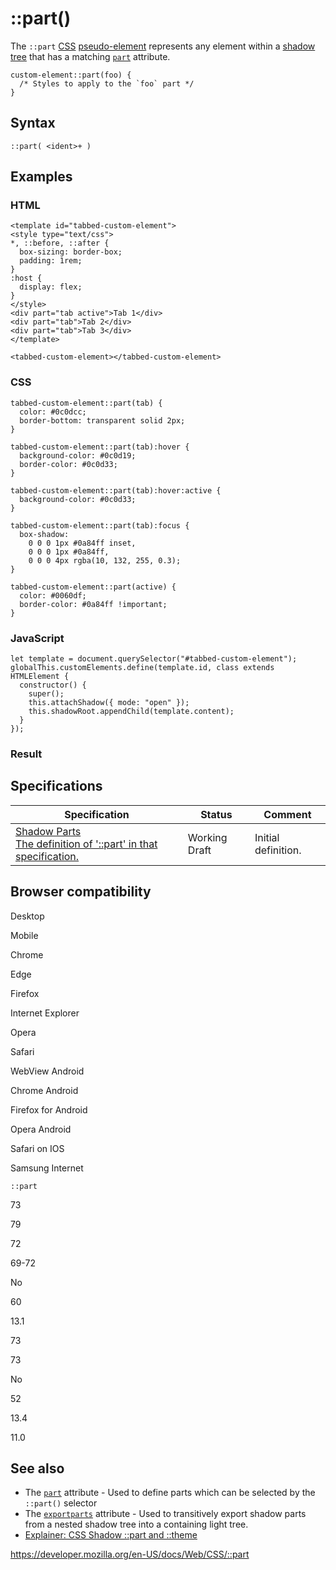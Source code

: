 # ::part()

The `::part` [CSS](https://developer.mozilla.org/en-US/docs/Web/CSS) [pseudo-element](pseudo-elements) represents any element within a [shadow tree](https://developer.mozilla.org/en-US/docs/Web/Web_Components/Using_shadow_DOM) that has a matching [`part`](https://developer.mozilla.org/en-US/docs/Web/HTML/Global_attributes#attr-part) attribute.

    custom-element::part(foo) {
      /* Styles to apply to the `foo` part */
    }

## Syntax

    ::part( <ident>+ )

## Examples

### HTML

    <template id="tabbed-custom-element">
    <style type="text/css">
    *, ::before, ::after {
      box-sizing: border-box;
      padding: 1rem;
    }
    :host {
      display: flex;
    }
    </style>
    <div part="tab active">Tab 1</div>
    <div part="tab">Tab 2</div>
    <div part="tab">Tab 3</div>
    </template>

    <tabbed-custom-element></tabbed-custom-element>

### CSS

    tabbed-custom-element::part(tab) {
      color: #0c0dcc;
      border-bottom: transparent solid 2px;
    }

    tabbed-custom-element::part(tab):hover {
      background-color: #0c0d19;
      border-color: #0c0d33;
    }

    tabbed-custom-element::part(tab):hover:active {
      background-color: #0c0d33;
    }

    tabbed-custom-element::part(tab):focus {
      box-shadow:
        0 0 0 1px #0a84ff inset,
        0 0 0 1px #0a84ff,
        0 0 0 4px rgba(10, 132, 255, 0.3);
    }

    tabbed-custom-element::part(active) {
      color: #0060df;
      border-color: #0a84ff !important;
    }

### JavaScript

    let template = document.querySelector("#tabbed-custom-element");
    globalThis.customElements.define(template.id, class extends HTMLElement {
      constructor() {
        super();
        this.attachShadow({ mode: "open" });
        this.shadowRoot.appendChild(template.content);
      }
    });

### Result

## Specifications

<table><thead><tr class="header"><th>Specification</th><th>Status</th><th>Comment</th></tr></thead><tbody><tr class="odd"><td><a href="https://drafts.csswg.org/css-shadow-parts-1/#part">Shadow Parts<br />
<span class="small">The definition of '::part' in that specification.</span></a></td><td><span class="spec-wd">Working Draft</span></td><td>Initial definition.</td></tr></tbody></table>

## Browser compatibility

Desktop

Mobile

Chrome

Edge

Firefox

Internet Explorer

Opera

Safari

WebView Android

Chrome Android

Firefox for Android

Opera Android

Safari on IOS

Samsung Internet

`::part`

73

79

72

69-72

No

60

13.1

73

73

No

52

13.4

11.0

## See also

- The [`part`](https://developer.mozilla.org/en-US/docs/Web/HTML/Global_attributes#attr-part) attribute - Used to define parts which can be selected by the `::part()` selector
- The [`exportparts`](https://developer.mozilla.org/en-US/docs/Web/HTML/Global_attributes#attr-exportparts) attribute - Used to transitively export shadow parts from a nested shadow tree into a containing light tree.
- [Explainer: CSS Shadow ::part and ::theme](https://github.com/fergald/docs/blob/master/explainers/css-shadow-parts-1.md)

<a href="https://developer.mozilla.org/en-US/docs/Web/CSS/::part" class="_attribution-link">https://developer.mozilla.org/en-US/docs/Web/CSS/::part</a>
